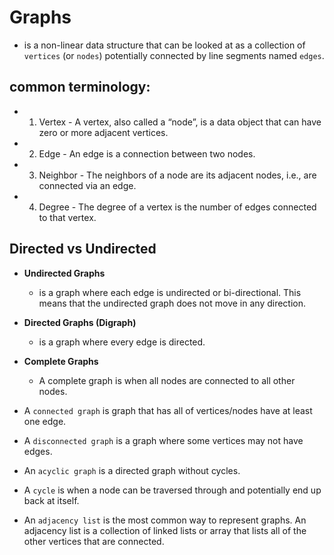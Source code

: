 # Graphs
  -  is a non-linear data structure that can be looked at as a collection of `vertices` (or `nodes`) potentially connected by line segments named `edges`.

## common terminology:
  - 1. Vertex - A vertex, also called a “node”, is a data object that can have zero or more adjacent vertices.
  - 2. Edge - An edge is a connection between two nodes.
  - 3. Neighbor - The neighbors of a node are its adjacent nodes, i.e., are connected via an edge.
  - 4. Degree - The degree of a vertex is the number of edges connected to that vertex.

## Directed vs Undirected 

  - **Undirected Graphs**
    - is a graph where each edge is undirected or bi-directional. This means that the undirected graph does not move in any direction.
  
  - **Directed Graphs (Digraph)**
    - is a graph where every edge is directed.

  - **Complete Graphs**
    - A complete graph is when all nodes are connected to all other nodes.

  - A `connected graph` is graph that has all of vertices/nodes have at least one edge.

  - A `disconnected graph` is a graph where some vertices may not have edges.

  - An `acyclic graph` is a directed graph without cycles.

  - A `cycle` is when a node can be traversed through and potentially end up back at itself.

  - An `adjacency list` is the most common way to represent graphs. An adjacency list is a collection of linked lists or array that lists all of the other vertices that are connected.